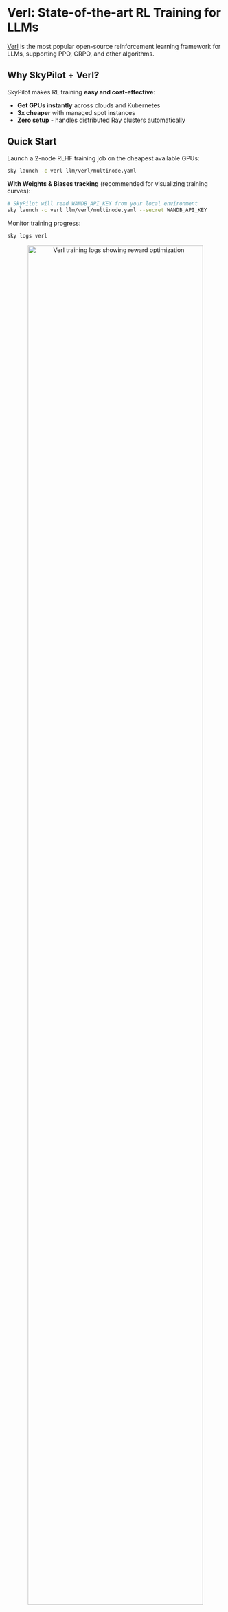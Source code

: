 # Verl: State-of-the-art RL Training for LLMs


[Verl](https://github.com/volcengine/verl) is the most popular open-source reinforcement learning framework for LLMs, supporting PPO, GRPO, and other algorithms.

## Why SkyPilot + Verl?

SkyPilot makes RL training **easy and cost-effective**:
- **Get GPUs instantly** across clouds and Kubernetes
- **3x cheaper** with managed spot instances  
- **Zero setup** - handles distributed Ray clusters automatically

## Quick Start

Launch a 2-node RLHF training job on the cheapest available GPUs:
```bash
sky launch -c verl llm/verl/multinode.yaml
```

**With Weights & Biases tracking** (recommended for visualizing training curves):
```bash
# SkyPilot will read WANDB_API_KEY from your local environment
sky launch -c verl llm/verl/multinode.yaml --secret WANDB_API_KEY
```

Monitor training progress:
```bash
sky logs verl
```

<p align="center">
  <img src="https://imgur.com/vQoEIm6.png" alt="Verl training logs showing reward optimization" width="90%"/>
</p>
<p align="center"><i>Training logs showing PPO optimization progress with reward metrics</i></p>

Access Ray dashboard:
```bash
sky status --endpoint 8280 verl
```

<p align="center">
  <img src="https://i.imgur.com/6Lwuldi.png" alt="Ray Dashboard showing distributed RLHF training" width="90%"/>
</p>
<p align="center"><i>Ray dashboard showing real-time monitoring of distributed training across multiple nodes</i></p>

## Key Features

The example trains Qwen2.5-0.5B-Instruct on the GSM8K dataset using PPO:
- **Multi-node distributed training** with automatic Ray cluster setup
- **Checkpoint persistence** to cloud storage for fault tolerance
- **Customizable models and datasets** via environment variables

## Advanced Usage

### 💰 Use Spot Instances for 3x Cost Savings

```bash
sky jobs launch -n verl-job llm/verl/multinode.yaml
```
Training automatically resumes from checkpoints if preempted.

### 🚀 Continue Experiments on the Same Cluster

```bash
# Run additional training epochs
sky exec verl llm/verl/multinode.yaml --env TOTAL_EPOCHS=10

# The YAML automatically detects and reuses the existing Ray cluster
```

### 📈 Scale to More Nodes

```bash
sky launch -c verl llm/verl/multinode.yaml --num-nodes 4
```

### 🔧 Customize Training Configuration

Modify parameters directly:
```bash
sky launch -c verl llm/verl/multinode.yaml \
  --env MODEL_NAME=meta-llama/Llama-2-7b-hf \
  --env ACTOR_LR=5e-6 \
  --env CRITIC_LR=1e-5
```

Train a larger model:
```bash
sky launch -c verl llm/verl/multinode.yaml \
  --env MODEL_NAME=Qwen/Qwen2.5-7B-Instruct \
  --gpus A100-80GB:8 --num-nodes 4
```

## Understanding the Setup

1. **Head node**: Prepares data, starts Ray head, submits training job
2. **Worker nodes**: Join Ray cluster for distributed training
3. **Smart resumption**: Ray cluster is reused if already running, avoiding restart overhead

## Troubleshooting

- **OOM errors**: Reduce batch sizes or `gpu_memory_utilization`
- **Connection issues**: Ensure ports 6385 (Ray) and 8280 (dashboard) are not blocked
- **First run is slow**: Model download happens once, subsequent runs are faster

## Learn More

- [Verl Documentation](https://verl.readthedocs.io/)
- [Verl GitHub Repository](https://github.com/volcengine/verl)
- [SkyPilot Ray Setup Guide](https://docs.skypilot.co/en/latest/running-jobs/distributed-jobs.html#executing-a-distributed-ray-program)